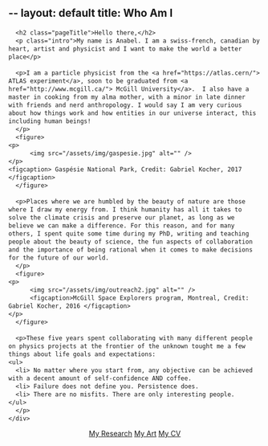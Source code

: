 --
layout: default
title: Who Am I
---

<div class="content">
  <div class="container">
    <div class="post">
      
      <h2 class="pageTitle">Hello there,</h2>
      <p class="intro">My name is Anabel. I am a swiss-french, canadian by heart, artist and physicist and I want to make the world a better place</p>
      
      <p>I am a particle physicist from the <a href="https://atlas.cern/"> ATLAS experiment</a>, soon to be graduated from <a href="http://www.mcgill.ca/"> McGill University</a>.  I also have a master in cooking from my alma mother, with a minor in late dinner with friends and nerd anthropology. I would say I am very curious about how things work and how entities in our universe interact, this including human beings!
      </p> 
      <figure>
	<p>
          <img src="/assets/img/gaspesie.jpg" alt="" />
	</p>
	<figcaption> Gaspésie National Park, Credit: Gabriel Kocher, 2017 </figcaption>
      </figure>
      
      <p>Places where we are humbled by the beauty of nature are those where I draw my energy from. I think humanity has all it takes to solve the climate crisis and preserve our planet, as long as we believe we can make a difference. For this reason, and for many others, I spent quite some time during my PhD, writing and teaching people about the beauty of science, the fun aspects of collaboration and the importance of being rational when it comes to make decisions for the future of our world.
      </p>
      <figure>
	<p>
          <img src="/assets/img/outreach2.jpg" alt="" />
          <figcaption>McGill Space Explorers program, Montreal, Credit: Gabriel Kocher, 2016 </figcaption>
	</p>
      </figure>
      
      <p>These five years spent collaborating with many different people on physics projects at the frontier of the unknown tought me a few things about life goals and expectations:
	<ul>    
	  <li> No matter where you start from, any objective can be achieved with a decent amount of self-confidence AND coffee.
	  <li> Failure does not define you. Persistence does.
	  <li> There are no misfits. There are only interesting people. 
	</ul>
      </p>
    </div>
  </div>
</div>



<div class="container">
  <div class="post">
    <center>
      <a href="/research" class="button">My Research</a>
      <a href="/art" class="button-secondary">My Art</a>
      <a href="/CV.pdf" class="button-tertiary">My CV</a>
    </center>
  </div>
</div>
<!--
    <div class="home" id="home">
      <h1 class="pageTitle">Recent Posts</h1>
      <ul class="posts noList">
	{% for post in paginator.posts %}
	<li>
          <span class="date">{{ post.date | date: '%B %d, %Y' }}</span>
          <h3><a class="post-link" href="{{ post.url | prepend: site.baseurl }}">{{ post.title }}</a></h3>
        <p>{% if post.description %}{{ post.description }}{% else %}{{ post.excerpt | strip_html }}{% endif %}</p>
	</li>
	{% endfor %}
      </ul> -->
<!-- Pagination links -->
<!-- 
     <div class="pagination">
       {% if paginator.previous_page %}
       <a href="{{ paginator.previous_page_path | prepend: site.baseurl }}" class="previous button__outline">Newer Posts</a> 
       {% endif %}
       {% if paginator.next_page %}
       <a href="{{ paginator.next_page_path | prepend: site.baseurl }}" class="next button__outline">Older Posts</a>
       {% endif %}
     </div> 
     -->
